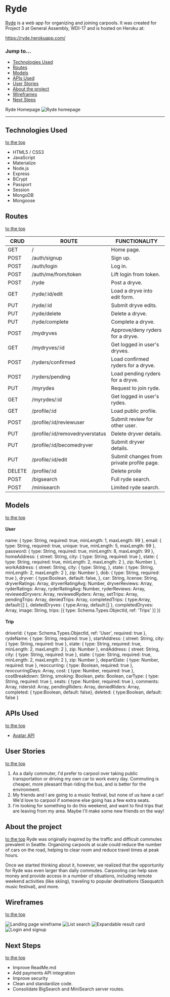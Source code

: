 # Ryde

[Ryde](https://ryde.herokuapp.com/) is a web app for organizing and joining carpools. It was created for Project 3 at General Assembly, WDI-17 and is hosted on Heroku at:

https://ryde.herokuapp.com/

### Jump to...

- [Technologies Used](https://github.com/ScoRoc/Ryde#technologies-used)
- [Routes](https://github.com/ScoRoc/Ryde#routes)
- [Models](https://github.com/ScoRoc/Ryde#models)
- [APIs Used](https://github.com/ScoRoc/Ryde#apis-used)
- [User Stories](https://github.com/ScoRoc/Ryde#user-stories)
- [About the project](https://github.com/ScoRoc/Ryde#about-the-project)
- [Wireframes](https://github.com/ScoRoc/Ryde#wireframes)
- [Next Steps](https://github.com/ScoRoc/Ryde#next-steps)

Ryde Homepage
![Ryde homepage](/readme-images/finished_homepage.png)

---
## Technologies Used
[to the top](https://github.com/ScoRoc/Ryde#Ryde)

- HTML5 / CSS3
- JavaScript
- Materialize
- Node.js
- Express
- BCrypt
- Passport
- Session
- MongoDB
- Mongoose

## Routes
[to the top](https://github.com/ScoRoc/Ryde#Ryde)

| CRUD   | ROUTE                           | FUNCTIONALITY
|--------|---------------------------------|--------------
| GET    | /                               | Home page.
| POST   | /auth/signup                    | Sign up.
| POST   | /auth/login                     | Log in.
| POST   | /auth/me/from/token                  | Lift login from token.
| POST   | /ryde                           | Post a dryve.
| GET    | /ryde/:id/edit                  | Load a dryve into edit form.
| PUT    | /ryde/:id                       | Submit dryve edits.
| PUT    | /ryde/delete                    | Delete a dryve.
| PUT    | /ryde/complete                  | Complete a dryve.
| POST   | /mydryves                       | Approve/deny ryders for a dryve.
| GET    | /mydryves/:id                   | Get logged in user's dryves.
| POST   | /ryders/confirmed               | Load confirmed ryders for a dryve.
| POST   | /ryders/pending                 | Load pending ryders for a dryve.
| PUT    | /myrydes                        | Request to join ryde.
| GET    | /myrydes/:id                    | Get logged in user's rydes.
| GET    | /profile/:id                    | Load public profile.
| POST   | /profile/:id/reviewuser         | Submit review for other user.
| PUT    | /profile/:id/removedryverstatus | Delete dryver details.
| PUT    | /profile/:id/becomedryver       | Submit dryver details.
| PUT    | /profile/:id/edit               | Submit changes from private profile page.
| DELETE | /profile/:id                    | Delete proile
| POST   | /bigsearch                      | Full ryde search.
| POST   | /minisearch                     | Limited ryde search.



## Models
[to the top](https://github.com/ScoRoc/Ryde#Ryde)

#### User

name: {
    type: String,
    required: true,
    minLength: 1,
    maxLength: 99
  },
  email: {
    type: String,
    required: true,
    unique: true,
    minLength: 5,
    maxLength: 99
  },
  password: {
    type: String,
    required: true,
    minLength: 8,
    maxLength: 99
  },
  homeAddress: {
    street: String,
    city: {
      type: String,
      required: true
    },
    state: {
      type: String,
      required: true,
      minLength: 2,
      maxLength: 2
    },
    zip: Number
  },
  workAddress: {
    street: String,
    city: {
      type: String,
    },
    state: {
      type: String,
      minLength: 2,
      maxLength: 2
    },
    zip: Number
  },
  dob: {
    type: String,
    required: true
  },
  dryver: {
    type:Boolean,
    default: false,
  },
  car: String,
  license: String,
  dryverRatings: Array,
  dryverRatingAvg: Number,
  dryverReviews: Array,
  ryderRatings: Array,
  ryderRatingAvg: Number,
  ryderReviews: Array,
  reviewedDryvers: Array,
  reviewedRyders: Array,
  setTrips: Array,
  pendingTrips: Array,
  deniedTrips: Array,
  completedTrips: {
    type:Array,
    default:[]
  },
  deletedDryves: {
    type:Array,
    default:[]
  },
  completedDryves: Array,
  image: String,
  trips: [{ type: Schema.Types.ObjectId, ref: 'Trips' }]
})

#### Trip
driverId: {
    type: Schema.Types.ObjectId,
    ref: 'User',
    required: true
  },
  rydeName: {
    type: String,
    required: true
  },
  startAddress: {
    street: String,
    city: {
      type: String,
      required: true
    },
    state: {
      type: String,
      required: true,
      minLength: 2,
      maxLength: 2
    },
    zip: Number
  },
  endAddress: {
    street: String,
    city: {
      type: String,
      required: true
    },
    state: {
      type: String,
      required: true,
      minLength: 2,
      maxLength: 2
    },
    zip: Number
  },
  departDate: {
    type: Number,
    required: true
  },
  reoccurring: {
    type: Boolean,
    required: true
  },
  reoccurringDays: Array,
  cost: {
    type: Number,
    required: true
  },
  costBreakdown: String,
  smoking: Boolean,
  pets: Boolean,
  carType: {
    type: String,
    required: true
  },
  seats: {
    type: Number,
    required: true
  },
  comments: Array,
  ridersId: Array,
  pendingRiders: Array,
  deniedRiders: Array,
  completed: {
    type:Boolean,
    default: false},
  deleted: {
    type:Boolean,
    default: false
  }

## APIs Used
[to the top](https://github.com/ScoRoc/Ryde#Ryde)
- [Avatar API](https://www.avatarapi.com)

## User Stories
[to the top](https://github.com/ScoRoc/Ryde#Ryde)

1. As a daily commuter, I'd prefer to carpool over taking public transportation or driving my own car to work every day. Commuting is cheaper, more pleasant than riding the bus, and is better for the environment.
2. My friends and I are going to a music festival, but none of us have a car! We'd love to carpool
if someone else going has a few extra seats.
3. I'm looking for something to do this weekend, and want to find trips that are leaving from my area. Maybe I'll make some new friends on the way!

## About the project
[to the top](https://github.com/ScoRoc/Ryde#Ryde)
Ryde was originally inspired by the traffic and difficult commutes prevalent in Seattle. Organizing carpools at scale could reduce the number of cars on the road, helping to clear room and reduce travel times at peak hours.

Once we started thinking about it, however, we realized that the opportunity for Ryde was even larger than daily commutes. Carpooling can help save money and provide access in a number of situations, including remote weekend activities (like skiing), traveling to popular destinations (Sasquatch music festival), and more.

## Wireframes
[to the top](https://github.com/ScoRoc/Ryde#Ryde)

![Landing page wireframe](readme-images/1.jpg)
![List search](readme-images/2.jpg)
![Expandable result card](readme-images/3.jpg)
![Login and signup](readme-images/4.jpg)


## Next Steps
[to the top](https://github.com/ScoRoc/Ryde#Ryde)

- Improve ReadMe.md
- Add payments API integration
- Improve security
- Clean and standardize code.
- Consolidate BigSearch and MiniSearch server routes.
